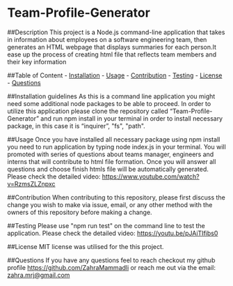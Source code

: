 # Team-Profile-Generator
##Description
 This project is a Node.js command-line application that takes in information about employees on a software engineering team, then generates an HTML webpage that displays summaries for each person.It ease up the process of creating html file that reflects team members and their key information
   

 ##Table of Content
    - [Installation](#Installation)
    - [Usage](#Usage)
    - [Contribution](#Contribution)
    - [Testing](#Testing)
    - [License](#License)
    - [Questions](#Questions)
    
    

 ##Installation guidelines
    As this is a command line application you might need some additional node packages to be able to proceed. In order to utilize this application please clone the repository called “Team-Profile-Generator” and run npm install in your terminal in order to install necessary package, in this case it is “inquirer”, "fs", "path".
   
   ##Usage
    Once you have installed all necessary package using npm install you need to run application by typing node index.js in your terminal. You will promoted with series of questions about teams manager, engineers and interns that will contribute to html file formation. Once you will answer all questions and choose finish  htmls file will be automatically generated.
    Please check the detailed video: https://www.youtube.com/watch?v=RzmsZLZnpxc

  
  ##Contribution
    When contributing to this repository, please first discuss the change you wish to make via issue, email, or any other method with the owners of this repository before making a change.

 
 ##Testing
    Please use "npm run test" on the command line to test the application.
    Please check the detailed video: https://youtu.be/pJAiTIfibs0

  
  ##License
    MIT license was utilised for the this project.

   ##Questions
    If you have any questions feel to reach checkout my github profile
        https://github.com/ZahraMammadli
    or reach me out via the email:
        zahra.mrj@gmail.com
